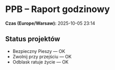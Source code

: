 # PPB – Raport godzinowy
**Czas (Europe/Warsaw):** 2025-10-05 23:14

## Status projektów
- Bezpieczny Pieszy — OK
- Zwolnij przy przejściu — OK
- Odblask ratuje życie — OK

